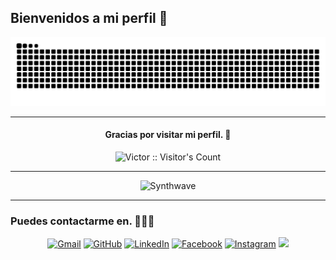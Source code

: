 ## Bienvenidos a mi perfil 👋

<!--
**VictorSosa-dev/VictorSosa-dev** is a ✨ _special_ ✨ repository because its `README.md` (this file) appears on your GitHub profile.
<p>
  <h1 align="center"><b>Hola, soy Victor. 👋</b></h1>
</p>
<img align="right" height="270px" alt="GIF" src="https://i.pinimg.com/originals/e4/26/70/e426702edf874b181aced1e2fa5c6cde.gif" />

- 🔭 Actualmente soy estudiante de la licenciatura en computación. 🤔
- 💻 Estudio en la Universidad Autónoma Metropolitana. 🙂
- 🌱 Actualmente estoy aprendiendo DEVOPS. 🐳
- 🎈 Igual mente me ecuentro en un Diplimado sobre el internet de las cosas. 📱
- ⚡ Me gusta trabajar en equipo

<br><hr>

![Estado de github](https://github-readme-stats.vercel.app/api?username=VictorSosa-dev&show_icons=true&hide_border=true)



<hr/>
## 🛠️ Mis habilidades

### 👉 Lenguajes de programación

<p align="left"> 
  &emsp; 
  <a href="https://www.cprogramming.com/" target="_blank"> 
    <img alt="C" src="https://img.shields.io/badge/C%20-%232370ED.svg?logo=c&logoColor=white">
  </a> 
  &emsp;
  
  <a href="https://developer.mozilla.org/en-US/docs/Web/JavaScript" target="_blank"> 
     <img alt="JavaScript" src="https://img.shields.io/badge/JavaScript%20-%23F7DF1E.svg?logo=javascript&logoColor=black">
   </a>
  &emsp;
  <a href="https://www.java.com" target="_blank"> 
    <img alt="Java" src="https://img.shields.io/badge/Java-%23007396.svg?logo=java&logoColor=white">
  </a>
  &emsp;
   <a href="https://www.python.org" target="_blank">
    <img alt="Python" src="https://img.shields.io/badge/Python%20-%2314354C.svg?logo=python&logoColor=white">
  </a>
  &emsp;
</p>

### 👉 Frontend Development
<p align="left"> 
  &emsp; 
  <a href="https://www.w3.org/html/" target="_blank"> 
   <img alt="HTML" src="https://img.shields.io/badge/HTML5%20-%23E34F26.svg?logo=html5&logoColor=white">
  </a>   
  &emsp;
  <a href="https://www.w3schools.com/css/" target="_blank">
    <img alt="CSS" src="https://img.shields.io/badge/CSS%20-%231572B6.svg?logo=css3&logoColor=white">
  </a> 
   &emsp;
  <a href="https://getbootstrap.com" target="_blank"> 
    <img alt="Bootstrap" src="https://img.shields.io/badge/Bootstrap-%23563D7C.svg?style=flat&logo=bootstrap&logoColor=white"/>
  </a>
</p>

### 👉 Dases de datos
<p align="left">
  &emsp;
    <a href="https://www.mysql.com/"><img alt="MySQL" src="https://img.shields.io/badge/-MySQL%20-9cd8db?logo=MySQL&style=flat-square"></a>
  &emsp;
    <a href="https://www.github.com"><img alt="GitHub Pages" src="https://img.shields.io/badge/GitHub%20Pages-%23327FC7.svg?style=flat&llogo=github&logoColor=white"></a>
   &emsp;
    <a href="https://dev.mysql.com/"><img alt="Firebase" src ="https://img.shields.io/badge/-MySQL%20server-e80532?logo=Microsoft%20SQL%20Server&style=flat-square"></a>
 </p>

### 👉Graphic Designing
<p align="left">
  &emsp;
  <a href="#">
  	<img alt="Canva" src="https://img.shields.io/badge/Canva-%2300C4CC.svg?style=flat&logo=Canva&logoColor=white"/>
  </a>
 </p>

 ### 👉 Software & Herramientas
 
<p>
  &emsp;
    <a href="https://git-scm.com/"><img alt="Git" src="https://img.shields.io/badge/Git%20-%23F05033.svg?logo=git&logoColor=white"></a>
  &emsp;
    <a href="#"><img alt="Linux" src="https://img.shields.io/badge/Linux-FCC624?style=flat&logo=linux&logoColor=black"></a>
  &emsp;
    <a href="https://code.visualstudio.com/"><img alt="Visual Studio Code" src="https://img.shields.io/badge/Visual%20Studio%20Code-0078d7.svg?logo=visual-studio-code&logoColor=white"></a>
  &emsp;
    <a href="https://hub.docker.com/"><img alt="Docker" src="https://img.shields.io/badge/-Docker-e0dbdb?logo=Docker&style=flat-square"></a>
  &emsp;
    <a href="https://github.com/"><img alt="Docker" src="https://img.shields.io/badge/-GitHub-black?logo=GitHub&style=flat-square"></a> 
</p>

<br/><hr/>
<!-- Don't Run Contribution Graph(Generate Snake) Action on your default Branch-->
![𝙶𝚒𝚝𝚑𝚞𝚋 𝙲𝚘𝚗𝚝𝚛𝚒𝚋𝚞𝚝𝚒𝚘𝚗 𝙶𝚛𝚊𝚙𝚑](https://github.com/JayantGoel001/JayantGoel001/blob/main/github-contribution-grid-snake.svg)
<!-- Don't Run Contribution Graph(Generate Snake) Action on your default Branch -->


<hr/>
<h4 align="center">Gracias por visitar mi perfil. 👀</h4>

<p align="center"><img src="https://profile-counter.glitch.me/{VictorSosa-de}/count.svg" alt="Victor :: Visitor's Count" /></p>

<hr/>

<p align="center"><img src="https://thumbs.gfycat.com/GoodnaturedFondGaur-size_restricted.gif" alt="Synthwave" height="300" width="500"></p>

<hr/>

###  Puedes contactarme en. 🙋🏼‍♂️
<p align="center">
	<a href="manuelsosapia@gmail.com"><img src="https://img.icons8.com/bubbles/50/000000/gmail.png" alt="Gmail"/></a>
	<a href="https://github.com/VictorSosa-dev"><img src="https://img.icons8.com/bubbles/50/000000/github.png" alt="GitHub"/></a>
	<a href="#"><img src="https://img.icons8.com/bubbles/50/000000/linkedin.png" alt="LinkedIn"/></a>
	<a href="https://www.facebook.com/victormanuel.sosapina/"><img src="https://img.icons8.com/bubbles/50/000000/facebook-new.png" alt="Facebook"/></a>
	<a href="https://www.instagram.com/victor.sosa.1/"><img src="https://img.icons8.com/bubbles/50/000000/instagram.png" alt="Instagram"/></a>
	<a href="https://twitter.com/"><img src="https://img.icons8.com/bubbles/50/000000/twitter.png"/></a>
</p>


